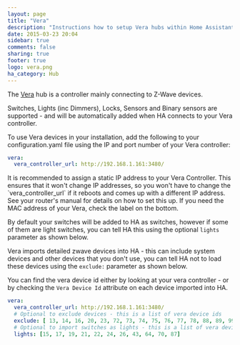 ```yaml
---
layout: page
title: "Vera"
description: "Instructions how to setup Vera hubs within Home Assistant."
date: 2015-03-23 20:04
sidebar: true
comments: false
sharing: true
footer: true
logo: vera.png
ha_category: Hub
---
```


The [Vera](http://getvera.com) hub is a controller mainly connecting to Z-Wave devices.

Switches, Lights (inc Dimmers), Locks, Sensors and Binary sensors are supported - and will be automatically added when HA connects to your Vera controller.

To use  Vera devices in your installation, add the following to your configuration.yaml file using the IP and port number of your Vera controller:

```yaml
vera:
  vera_controller_url: http://192.168.1.161:3480/
```

<p class='note'>
  It is recommended to assign a static IP address to your Vera Controller. This ensures that it won't change IP addresses, so you won't have to change the `vera_controller_url` if it reboots and comes up with a different IP address. See your router's manual for details on how to set this up. If you need the MAC address of your Vera, check the label on the bottom.
</p>

By default your switches will be added to HA as switches, however if some of them are light switches, you can tell HA this using the optional ```lights``` parameter as shown below.

Vera imports detailed zwave devices into HA - this can include system devices and other devices that you don't use, you can tell HA not to load these devices using the ```exclude:``` parameter as shown below.

You can find the vera device id either by looking at your vera controller - or by checking the ```Vera Device Id``` attribute on each device imported into HA.

```yaml
vera:
  vera_controller_url: http://192.168.1.161:3480/
  # Optional to exclude devices - this is a list of vera device ids
  exclude: [ 13, 14, 16, 20, 23, 72, 73, 74, 75, 76, 77, 78, 88, 89, 99]
  # Optional to import switches as lights - this is a list of vera device ids
  lights: [15, 17, 19, 21, 22, 24, 26, 43, 64, 70, 87]
```

